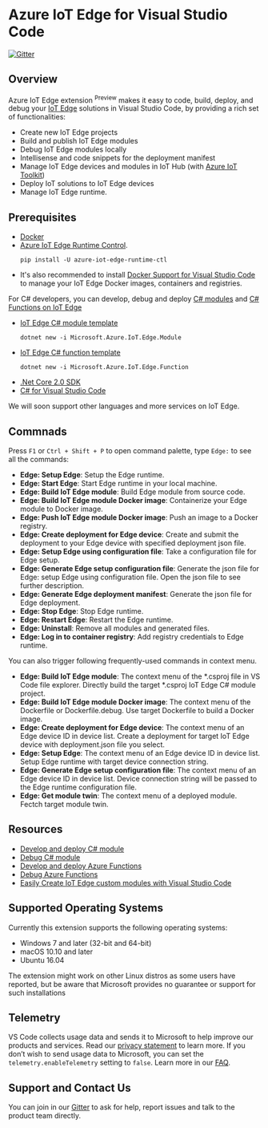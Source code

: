 # Azure IoT Edge for Visual Studio Code
[![Gitter](https://img.shields.io/badge/chat-on%20gitter-blue.svg)](https://gitter.im/Microsoft/vscode-azure-iot-edge)

## Overview
Azure IoT Edge extension <sup>Preview</sup> makes it easy to code, build, deploy, and debug your [IoT Edge](https://docs.microsoft.com/azure/iot-edge/how-iot-edge-works) solutions in Visual Studio Code, by providing a rich set of functionalities:

- Create new IoT Edge projects
- Build and publish IoT Edge modules
- Debug IoT Edge modules locally
- Intellisense and code snippets for the deployment manifest
- Manage IoT Edge devices and modules in IoT Hub (with [Azure IoT Toolkit](https://marketplace.visualstudio.com/items?itemName=vsciot-vscode.azure-iot-toolkit))
- Deploy IoT solutions to IoT Edge devices
- Manage IoT Edge runtime.

## Prerequisites

- [Docker](https://www.docker.com/)
- [Azure IoT Edge Runtime Control](https://pypi.python.org/pypi/azure-iot-edge-runtime-ctl).
  ```
  pip install -U azure-iot-edge-runtime-ctl
  ```
- It's also recommended to install [Docker Support for Visual Studio Code](https://marketplace.visualstudio.com/items?itemName=PeterJausovec.vscode-docker) to manage your IoT Edge Docker images, containers and registries. 

For C# developers, you can develop, debug and deploy [C# modules](https://docs.microsoft.com/azure/iot-edge/tutorial-csharp-module) and [C# Functions on IoT Edge](https://docs.microsoft.com/azure/iot-edge/tutorial-deploy-function)
- [IoT Edge C# module template](https://www.nuget.org/packages/Microsoft.Azure.IoT.Edge.Module)
  ```
  dotnet new -i Microsoft.Azure.IoT.Edge.Module
  ```
- [IoT Edge C# function template](https://www.nuget.org/packages/Microsoft.Azure.IoT.Edge.Function)
  ```
  dotnet new -i Microsoft.Azure.IoT.Edge.Function
  ```
- [.Net Core 2.0 SDK](https://www.microsoft.com/net/download/core)
- [C# for Visual Studio Code](https://marketplace.visualstudio.com/items?itemName=ms-vscode.csharp)

We will soon support other languages and more services on IoT Edge.

## Commnads

Press `F1` or `Ctrl + Shift + P` to open command palette, type `Edge:` to see all the commands:
- **Edge: Setup Edge**: Setup the Edge runtime.
- **Edge: Start Edge**: Start Edge runtime in your local machine.
- **Edge: Build IoT Edge module**: Build Edge module from source code. 
- **Edge: Build IoT Edge module Docker image**: Containerize your Edge module to Docker image. 
- **Edge: Push IoT Edge module Docker image**: Push an image to a Docker registry.
- **Edge: Create deployment for Edge device**: Create and submit the deployment to your Edge device with specified deployment json file. 
- **Edge: Setup Edge using configuration file**: Take a configuration file for Edge setup.
- **Edge: Generate Edge setup configuration file**: Generate the json file for Edge: setup Edge using configuration file. Open the json file to see further description.
- **Edge: Generate Edge deployment manifest**: Generate the json file for Edge deployment.
- **Edge: Stop Edge**: Stop Edge runtime.
- **Edge: Restart Edge**: Restart the Edge runtime.
- **Edge: Uninstall**: Remove all modules and generated files.
- **Edge: Log in to container registry**: Add registry credentials to Edge runtime.

You can also trigger following frequently-used commands in context menu.
- **Edge: Build IoT Edge module**: The context menu of the \*.csproj file in VS Code file explorer. Directly build the target \*.csproj IoT Edge C# module project.
- **Edge: Build IoT Edge module Docker image**: The context menu of the Dockerfile or Dockerfile.debug. Use target Dockerfile to build a Docker image.
- **Edge: Create deployment for Edge device**: The context menu of an Edge device ID in device list. Create a deployment for target IoT Edge device with deployment.json file you select.
- **Edge: Setup Edge**: The context menu of an Edge device ID in device list. Setup Edge runtime with target device connection string.
- **Edge: Generate Edge setup configuration file**: The context menu of an Edge device ID in device list. Device connection string will be passed to the Edge runtime configuration file.
- **Edge: Get module twin**: The context menu of a deployed module. Fectch target module twin. 


## Resources
- [Develop and deploy C# module](https://docs.microsoft.com/azure/iot-edge/how-to-vscode-develop-csharp-module)
- [Debug C# module](https://docs.microsoft.com/azure/iot-edge/how-to-vscode-debug-csharp-module)
- [Develop and deploy Azure Functions](https://docs.microsoft.com/azure/iot-edge/how-to-vscode-develop-azure-function)
- [Debug Azure Functions](https://docs.microsoft.com/azure/iot-edge/how-to-vscode-debug-azure-function)
- [Easily Create IoT Edge custom modules with Visual Studio Code](https://blogs.msdn.microsoft.com/visualstudio/2017/12/12/easily-create-iot-edge-custom-modules-with-visual-studio-code/)

## Supported Operating Systems
Currently this extension supports the following operating systems:
- Windows 7 and later (32-bit and 64-bit)
- macOS 10.10 and later
- Ubuntu 16.04

The extension might work on other Linux distros as some users have reported, but be aware that Microsoft provides no guarantee or support for such installations


## Telemetry
VS Code collects usage data and sends it to Microsoft to help improve our products and services. Read our [privacy statement](https://go.microsoft.com/fwlink/?LinkID=528096&clcid=0x409) to learn more. If you don’t wish to send usage data to Microsoft, you can set the `telemetry.enableTelemetry` setting to `false`. Learn more in our [FAQ](https://code.visualstudio.com/docs/supporting/faq#_how-to-disable-telemetry-reporting).

## Support and Contact Us
You can join in our [Gitter](https://gitter.im/Microsoft/vscode-azure-iot-edge) to ask for help, report issues and talk to the product team directly.
